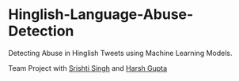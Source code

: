 # Hinglish-Language-Abuse-Detection
Detecting Abuse in Hinglish Tweets using Machine Learning Models.

Team Project with [Srishti Singh](https://github.com/SrishtiSinghD) and [Harsh Gupta](https://github.com/Harshgupta77)
